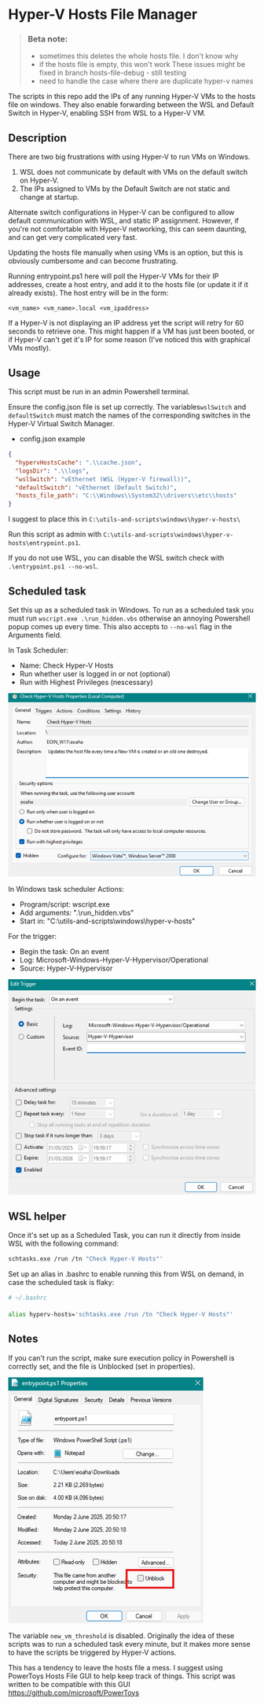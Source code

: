 # Hyper-V Hosts File Manager

> ### Beta note:
>  - sometimes this deletes the whole hosts file. I don't know why
>  - if the hosts file is empty, this won't work
> These issues might be fixed in branch hosts-file-debug - still testing
> - need to handle the case where there are duplicate hyper-v names

The scripts in this repo add the IPs of any running Hyper-V VMs to the hosts file on windows. They also enable forwarding between the WSL and Default Switch in Hyper-V, enabling SSH from WSL to a Hyper-V VM.

## Description

There are two big frustrations with using Hyper-V to run VMs on Windows. 
1. WSL does not communicate by default with VMs on the default switch on Hyper-V.
2. The IPs assigned to VMs by the Default Switch are not static and change at startup. 

Alternate switch configurations in Hyper-V can be configured to allow default communication with WSL, and static IP assignment. However, if you're not comfortable with Hyper-V networking, this can seem daunting, and can get very complicated very fast.

Updating the hosts file manually when using VMs is an option, but this is obviously cumbersome and can become frustrating. 

Running entrypoint.ps1 here will poll the Hyper-V VMs for their IP addresses, create a host entry, and add it to the hosts file (or update it if it already exists). The host entry will be in the form:
```
<vm_name> <vm_name>.local <vm_ipaddress>
```
If a Hyper-V is not displaying an IP address yet the script will retry for 60 seconds to retrieve one. This might happen if a VM has just been booted, or if Hyper-V can't get it's IP for some reason (I've noticed this with graphical VMs mostly).

## Usage

This script must be run in an admin Powershell terminal.

Ensure the config.json file is set up correctly. The variables`wslSwitch` and `defaultSwitch` must match the names of the corresponding switches in the Hyper-V Virtual Switch Manager.

- config.json example
```json 
{
  "hypervHostsCache": ".\\cache.json",
  "logsDir": ".\\logs",
  "wslSwitch": "vEthernet (WSL (Hyper-V firewall))",
  "defaultSwitch": "vEthernet (Default Switch)",
  "hosts_file_path": "C:\\Windows\\System32\\drivers\\etc\\hosts"
}
```
I suggest to place this in `C:\utils-and-scripts\windows\hyper-v-hosts\`

Run this script as admin with `C:\utils-and-scripts\windows\hyper-v-hosts\entrypoint.ps1`.

If you do not use WSL, you can disable the WSL switch check with `.\entrypoint.ps1 --no-wsl`.

## Scheduled task

Set this up as a scheduled task in Windows. To run as a scheduled task you must run `wscript.exe .\run_hidden.vbs` otherwise an annoying Powershell popup comes up every time. This also accepts to `--no-wsl` flag in the Arguments field.

In Task Scheduler:
 - Name: Check Hyper-V Hosts
 - Run whether user is logged in or not (optional)
 - Run with Highest Privileges (nescessary)

![Task scheduler General tab](images/image-2.png)

In Windows task scheduler Actions:
 - Program/script: wscript.exe
 - Add arguments: ".\\run_hidden.vbs"
 - Start in: "C:\utils-and-scripts\windows\hyper-v-hosts"

For the trigger: 
 - Begin the task: On an event
 - Log: Microsoft-Windows-Hyper-V-Hypervisor/Operational
 - Source: Hyper-V-Hypervisor

![Task scheduler trigger menu](images/image.png)

## WSL helper

Once it's set up as a Scheduled Task, you can run it directly from inside WSL with the following command:
```sh
schtasks.exe /run /tn "Check Hyper-V Hosts"'
```
Set up an alias in .bashrc to enable running this from WSL on demand, in case the scheduled task is flaky:
```sh
# ~/.bashrc

alias hyperv-hosts='schtasks.exe /run /tn "Check Hyper-V Hosts"'
```

## Notes

If you can't run the script, make sure execution policy in Powershell is correctly set, and the file is Unblocked (set in properties). 

![Powershell script properties](images/image-3.png)


The variable `new_vm_threshold` is disabled. Originally the idea of these scripts was to run a scheduled task every minute, but it makes more sense to have the scripts be triggered by Hyper-V actions.

This has a tendency to leave the hosts file a mess. I suggest using PowerToys Hosts File GUI to help keep track of things. This script was written to be compatible with this GUI https://github.com/microsoft/PowerToys

